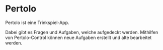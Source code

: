 # Pertolo

Pertolo ist eine Trinkspiel-App.

Dabei gibt es Fragen und Aufgaben, welche aufgedeckt werden.
Mithilfen von Pertolo-Control können neue Aufgaben erstellt und alte bearbeitet werden. 
